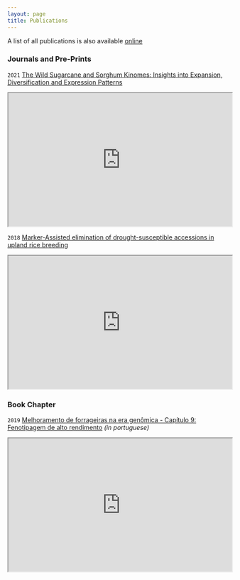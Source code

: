 ```yaml
---
layout: page
title: Publications
---
```


A list of all publications is also available [online](https://scholar.google.com.br/citations?user=Uexua2IAAAAJ&hl=pt-BR)  

### Journals and Pre-Prints

`2021` [The Wild Sugarcane and Sorghum Kinomes: Insights into Expansion, Diversification and Expression Patterns](https://www.frontiersin.org/articles/10.3389/fpls.2021.668623)
<iframe
  src="https://www.frontiersin.org/articles/10.3389/fpls.2021.668623"
  style="width:100%; height:300px;"
></iframe>   



`2018` [Marker-Assisted elimination of drought-susceptible accessions in upland rice breeding](https://www.geneticsmr.org/articles/markerassisted-elimination-of-droughtsusceptible-accessions-in-upland-rice-breeding-7561.html)
<iframe
  src="https://www.geneticsmr.org/articles/markerassisted-elimination-of-droughtsusceptible-accessions-in-upland-rice-breeding-7561.html"
  style="width:100%; height:300px;"
></iframe>  

### Book Chapter  

`2019` [Melhoramento de forrageiras na era genômica - Capítulo 9: Fenotipagem de alto rendimento](https://vendasliv.sct.embrapa.br/liv4/consultaProduto.do?metodo=detalhar&codigoProduto=00055340) *(in portuguese)*
<iframe
  src="https://vendasliv.sct.embrapa.br/liv4/consultaProduto.do?metodo=detalhar&codigoProduto=00055340"
  style="width:100%; height:300px;"
></iframe>




